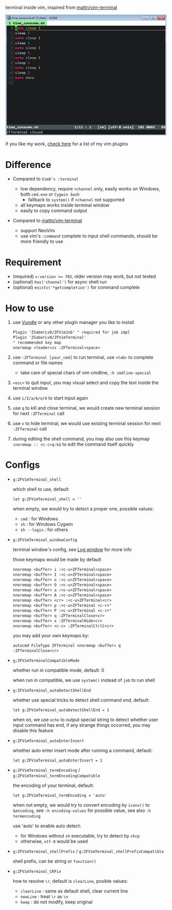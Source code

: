 terminal inside vim, inspired from [mattn/vim-terminal](https://github.com/mattn/vim-terminal)

![](https://raw.githubusercontent.com/ZSaberLv0/ZFVimTerminal/master/preview.gif)

if you like my work, [check here](https://github.com/ZSaberLv0?utf8=%E2%9C%93&tab=repositories&q=ZFVim) for a list of my vim plugins


# Difference

* Compared to `Vim8's :terminal`

    * low dependency, require `+channel` only, easily works on Windows, both `cmd.exe` or `Cygwin bash`
        * fallback to `system()` if `+channel` not supported
    * all keymaps works inside terminal window
    * easily to copy command output

* Compared to [mattn/vim-terminal](https://github.com/mattn/vim-terminal)

    * support NeoVim
    * use vim's `:command` complete to input shell commands, should be more friendly to use


# Requirement

* (required) `v:version >= 703`, older version may work, but not tested
* (optional) `has('channel')` for async shell run
* (optional) `exists('*getcompletion')` for command complete


# How to use

1. use [Vundle](https://github.com/VundleVim/Vundle.vim) or any other plugin manager you like to install

    ```
    Plugin 'ZSaberLv0/ZFVimJob' " required for job impl
    Plugin 'ZSaberLv0/ZFVimTerminal'
    " recommended key map
    nnoremap <leader>zs :ZFTerminal<space>
    ```

1. use `:ZFTerminal [your_cmd]` to run terminal, use `<tab>` to complete command or file names

    * take care of special chars of vim cmdline, `:h cmdline-special`

1. `<esc>` to quit input, you may visual select and copy the text inside the terminal window
1. use `i/I/a/A/o/O` to start input again
1. use `q` to kill and close terminal,
    we would create new terminal session for next `:ZFTerminal` call
1. use `x` to hide terminal,
    we would use existing terminal session for next `:ZFTerminal` call
1. during editing the shell command, you may also use this keymap
    `cnoremap :: <c-c>q:k$` to edit the command itself quickly


# Configs

* `g:ZFVimTerminal_shell`

    which shell to use, default:

    ```
    let g:ZFVimTerminal_shell = ''
    ```

    when empty, we would try to detect a proper one, possible values:

    * `cmd` : for Windows
    * `sh` : for Windows Cygwin
    * `sh --login` : for others

* `g:ZFVimTerminal_windowConfig`

    terminal window's config, see [Log window](https://github.com/ZSaberLv0/ZFVimJob#log-window) for more info

    those keymaps would be made by default

    ```
    nnoremap <buffer> i :<c-u>ZFTerminal<space>
    nnoremap <buffer> I :<c-u>ZFTerminal<space>
    nnoremap <buffer> o :<c-u>ZFTerminal<space>
    nnoremap <buffer> O :<c-u>ZFTerminal<space>
    nnoremap <buffer> a :<c-u>ZFTerminal<space>
    nnoremap <buffer> A :<c-u>ZFTerminal<space>
    nnoremap <buffer> <cr> :<c-u>ZFTerminal<cr>
    nnoremap <buffer> p :<c-u>ZFTerminal <c-r>"
    nnoremap <buffer> P :<c-u>ZFTerminal <c-r>"
    nnoremap <buffer> q :ZFTerminalClose<cr>
    nnoremap <buffer> x :ZFTerminalHide<cr>
    nnoremap <buffer> <c-c> :ZFTerminalCtrlC<cr>
    ```

    you may add your own keymaps by:

    ```
    autocmd FileType ZFTerminal nnoremap <buffer> q :ZFTerminalClose<cr>
    ```

* `g:ZFVimTerminalCompatibleMode`

    whether run in compatible mode, default: 0

    when run in compatible, we use `system()` instead of `job` to run shell

* `g:ZFVimTerminal_autoDetectShellEnd`

    whether use special tricks to detect shell command end, default:

    ```
    let g:ZFVimTerminal_autoDetectShellEnd = 1
    ```

    when on, we use `echo` to output special string to detect whether user input command has end,
    if any strange things occurred,
    you may disable this feature

* `g:ZFVimTerminal_autoEnterInsert`

    whether auto enter insert mode after running a command, default:

    ```
    let g:ZFVimTerminal_autoEnterInsert = 1
    ```

* `g:ZFVimTerminal_termEncoding` / `g:ZFVimTerminal_termEncodingCompatible`

    the encoding of your terminal, default:

    ```
    let g:ZFVimTerminal_termEncoding = 'auto'
    ```

    when not empty, we would try to convert encoding by `iconv()` to `&encoding`,
    see `:h encoding-values` for possible value, see also `:h termencoding`

    use 'auto' to enable auto detect:

    * for Windows without `sh` executable, try to detect by `chcp`
    * otherwise, `utf-8` would be used

* `g:ZFVimTerminal_shellPrefix` / `g:ZFVimTerminal_shellPrefixCompatible`

    shell prefix, can be string or `function()`

* `g:ZFVimTerminal_CRFix`

    how to resolve `\r`, default is `clearLine`, posible values:

    * `clearLine` : same as default shell, clear current line
    * `newLine` : treat `\r` as `\n`
    * `keep` : do not modify, keep original

